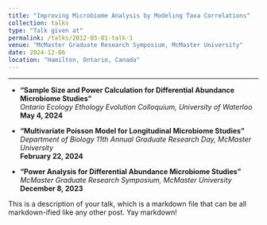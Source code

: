 ```yaml
---
title: "Improving Microbiome Analysis by Modeling Taxa Correlations"
collection: talks
type: "Talk given at"
permalink: /talks/2012-03-01-talk-1
venue: "McMaster Graduate Research Symposium, McMaster University"
date: 2024-12-06
location: "Hamilton, Ontario, Canada"
---
```



---



- **“Sample Size and Power Calculation for Differential Abundance Microbiome Studies”**  
  *Ontario Ecology Ethology Evolution Colloquium, University of Waterloo*  
  **May 4, 2024**

- **“Multivariate Poisson Model for Longitudinal Microbiome Studies”**  
  *Department of Biology 11th Annual Graduate Research Day, McMaster University*  
  **February 22, 2024**

- **“Power Analysis for Differential Abundance Microbiome Studies”**  
  *McMaster Graduate Research Symposium, McMaster University*  
  **December 8, 2023**

This is a description of your talk, which is a markdown file that can be all markdown-ified like any other post. Yay markdown!
